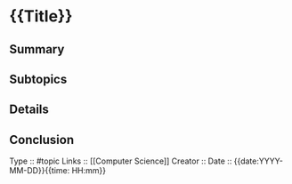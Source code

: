 # {{Title}}

## Summary

## Subtopics

## Details

## Conclusion


Type :: #topic
Links :: [[Computer Science]]
Creator ::
Date ::  {{date:YYYY-MM-DD}}{{time: HH:mm}}